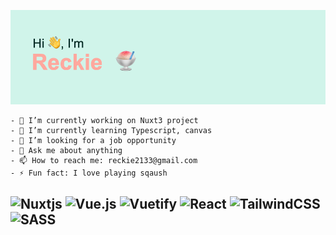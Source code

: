 ![](https://github.com/rere2133/rere2133/blob/main/header.png?raw=true)

```
- 🔭 I’m currently working on Nuxt3 project
- 🌱 I’m currently learning Typescript, canvas
- 🤔 I’m looking for a job opportunity
- 💬 Ask me about anything
- 📫 How to reach me: reckie2133@gmail.com
- ⚡ Fun fact: I love playing sqaush
```

![Nuxtjs](https://img.shields.io/badge/Nuxt-002E3B?style=for-the-badge&logo=nuxtdotjs&logoColor=#00DC82)
![Vue.js](https://img.shields.io/badge/vuejs-%2335495e.svg?style=for-the-badge&logo=vuedotjs&logoColor=%234FC08D)
![Vuetify](https://img.shields.io/badge/Vuetify-1867C0?style=for-the-badge&logo=vuetify&logoColor=AEDDFF)
![React](https://img.shields.io/badge/react-%2320232a.svg?style=for-the-badge&logo=react&logoColor=%2361DAFB)
![TailwindCSS](https://img.shields.io/badge/tailwindcss-%2338B2AC.svg?style=for-the-badge&logo=tailwind-css&logoColor=white)
![SASS](https://img.shields.io/badge/SASS-hotpink.svg?style=for-the-badge&logo=SASS&logoColor=white)
---
